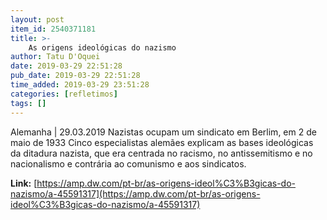 ```yaml
---
layout: post
item_id: 2540371181
title: >-
    As origens ideológicas do nazismo
author: Tatu D'Oquei
date: 2019-03-29 22:51:28
pub_date: 2019-03-29 22:51:28
time_added: 2019-03-29 23:51:28
categories: [refletimos]
tags: []
---
```


Alemanha | 29.03.2019 Nazistas ocupam um sindicato em Berlim, em 2 de maio de 1933 Cinco especialistas alemães explicam as bases ideológicas da ditadura nazista, que era centrada no racismo, no antissemitismo e no nacionalismo e contrária ao comunismo e aos sindicatos.

**Link:** [https://amp.dw.com/pt-br/as-origens-ideol%C3%B3gicas-do-nazismo/a-45591317](https://amp.dw.com/pt-br/as-origens-ideol%C3%B3gicas-do-nazismo/a-45591317)


